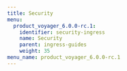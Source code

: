 ```yaml
---
title: Security
menu:
  product_voyager_6.0.0-rc.1:
    identifier: security-ingress
    name: Security
    parent: ingress-guides
    weight: 35
menu_name: product_voyager_6.0.0-rc.1
---
```

